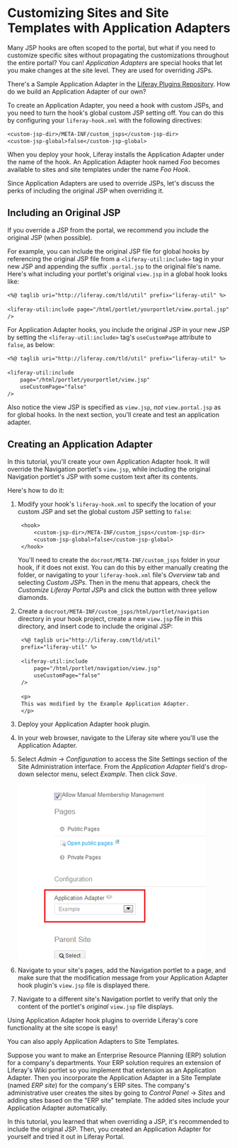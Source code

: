 # Customizing Sites and Site Templates with Application Adapters

<!-- The ending example hook can be found here:
https://github.com/liferay/liferay-docs/tree/master/develop/tutorials/code/plat-fws/application-adap/end/example-hook
-->

Many JSP hooks are often scoped to the portal, but what if you need to customize
specific sites without propagating the customizations throughout the entire
portal? You can! *Application Adapters* are special hooks that let you make
changes at the site level. They are used for overriding JSPs. 

There's a Sample Application Adapter in the [Liferay Plugins Repository](https://github.com/liferay/liferay-plugins/tree/master/hooks/sample-application-adapter-hook).
How do we build an Application Adapter of our own? 

To create an Application Adapter, you need a hook with custom JSPs, and you need
to turn the hook's global custom JSP setting off. You can do this by configuring
your `liferay-hook.xml` with the following directives: 

    <custom-jsp-dir>/META-INF/custom_jsps</custom-jsp-dir>
    <custom-jsp-global>false</custom-jsp-global>

When you deploy your hook, Liferay installs the Application Adapter under the
name of the hook. An Application Adapter hook named *Foo* becomes available to
sites and site templates under the name *Foo Hook*. 

Since Application Adapters are used to override JSPs, let's discuss the perks of
including the original JSP when overriding it. 

## Including an Original JSP

If you override a JSP from the portal, we recommend you include the original
JSP (when possible). 

For example, you can include the original JSP file for global hooks by
referencing the original JSP file from a `<liferay-util:include>` tag in your
new JSP and appending the suffix `.portal.jsp` to the original file's name.
Here's what including your portlet's original `view.jsp` in a global hook looks
like: 

    <%@ taglib uri="http://liferay.com/tld/util" prefix="liferay-util" %>

    <liferay-util:include page="/html/portlet/yourportlet/view.portal.jsp" />

For Application Adapter hooks, you include the original JSP in your new JSP by
setting the `<liferay-util:include>` tag's `useCustomPage` attribute to `false`,
as below: 

    <%@ taglib uri="http://liferay.com/tld/util" prefix="liferay-util" %>

    <liferay-util:include
        page="/html/portlet/yourportlet/view.jsp"
        useCustomPage="false"
    />

Also notice the view JSP is specified as `view.jsp`, *not* `view.portal.jsp` as
for global hooks. In the next section, you'll create and test an application
adapter. 

## Creating an Application Adapter

In this tutorial, you'll create your own Application Adapter hook. It will
override the Navigation portlet's `view.jsp`, while including the original
Navigation portlet's JSP with some custom text after its contents. 

Here's how to do it:

1. Modify your hook's `liferay-hook.xml` to specify the location of your custom
   JSP and set the global custom JSP setting to `false`:

        <hook>
            <custom-jsp-dir>/META-INF/custom_jsps</custom-jsp-dir>
            <custom-jsp-global>false</custom-jsp-global>
        </hook>

    You'll need to create the `docroot/META-INF/custom_jsps` folder in your
    hook, if it does not exist. You can do this by either manually creating the
    folder, or navigating to your `liferay-hook.xml` file's *Overview* tab and
    selecting *Custom JSPs*. Then in the menu that appears, check the *Customize
    Liferay Portal JSPs* and click the button with three yellow diamonds.

2. Create a `docroot/META-INF/custom_jsps/html/portlet/navigation` directory in
   your hook project, create a new `view.jsp` file in this directory, and
   insert code to include the original JSP:

        <%@ taglib uri="http://liferay.com/tld/util" 
        prefix="liferay-util" %>

        <liferay-util:include
            page="/html/portlet/navigation/view.jsp" 
            useCustomPage="false"
        />

        <p>
        This was modified by the Example Application Adapter.
        </p>

3. Deploy your Application Adapter hook plugin. 

4. In your web browser, navigate to the Liferay site where you'll use the
   Application Adapter. 

5. Select *Admin* &rarr; *Configuration* to access the Site Settings section of
   the Site Administration interface. From the *Application Adapter* field's
   drop-down selector menu, select *Example*. Then click *Save*. 

    ![Figure 11.3: Your *Application Adapters* are easily accessible from the Site Settings section of the Site Administration interface.](../../images/06-hooks-select-site-app-adapter.png)

6. Navigate to your site's pages, add the Navigation portlet to a page, and
   make sure that the modification message from your Application Adapter hook
   plugin's `view.jsp` file is displayed there.

7. Navigate to a different site's Navigation portlet to verify that only the
   content of the portlet's *original* `view.jsp` file displays. 

Using Application Adapter hook plugins to override Liferay's core functionality
at the site scope is easy!

You can also apply Application Adapters to Site Templates. 

Suppose you want to make an Enterprise Resource Planning (ERP) solution for a
company's departments. Your ERP solution requires an extension of Liferay's Wiki
portlet so you implement that extension as an Application Adapter. Then you
incorporate the Application Adapter in a Site Template (named *ERP site*) for
the company's ERP sites. The company's administrative user creates the sites by
going to *Control Panel* &rarr; *Sites* and adding sites based on the "ERP site"
template. The added sites include your Application Adapter automatically. 

In this tutorial, you learned that when overriding a JSP, it's recommended to
include the original JSP. Then, you created an Application Adapter for yourself
and tried it out in Liferay Portal.
